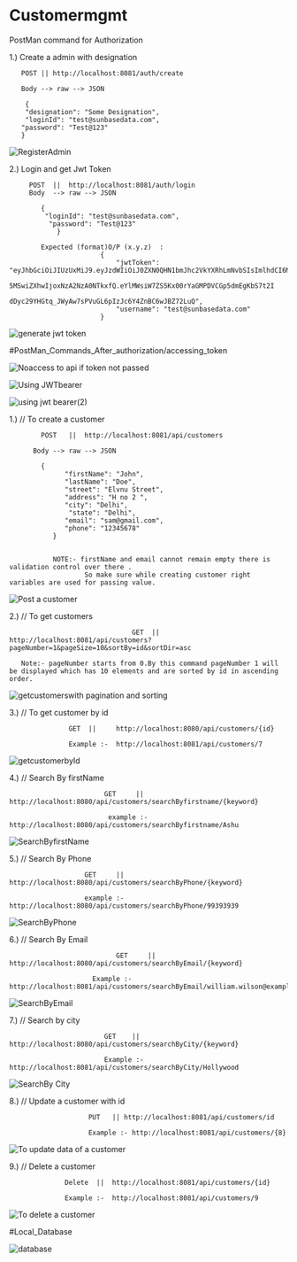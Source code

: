 # Customermgmt

PostMan command for Authorization
 
1.) Create a admin with designation





       POST || http://localhost:8081/auth/create

       Body --> raw --> JSON

        {
        "designation": "Some Designation",
        "loginId": "test@sunbasedata.com",
       "password": "Test@123"
       }



![RegisterAdmin](https://github.com/sharmaakshansh/Customermgmt/assets/121374240/093a5b83-17a8-402e-abb8-6e9858693a96)




2.) Login and get Jwt Token




         POST  ||  http://localhost:8081/auth/login
         Body  --> raw --> JSON

            {
             "loginId": "test@sunbasedata.com",
              "password": "Test@123"
                }

            Expected (format)O/P (x.y.z)  :
                           {
                               "jwtToken": "eyJhbGciOiJIUzUxMiJ9.eyJzdWIiOiJ0ZXN0QHN1bmJhc2VkYXRhLmNvbSIsImlhdCI6MTcwNjY4NjU
                                            5MSwiZXhwIjoxNzA2NzA0NTkxfQ.eYlMWsiW7ZS5Kx00rYaGMPDVCGp5dmEgKbS7t2I
                                            dDyc29YHGtq_JWyAw7sPVuGL6pIzJc6Y4ZnBC6wJBZ72LuQ",
                               "username": "test@sunbasedata.com"
                           }
           

![generate jwt token](https://github.com/sharmaakshansh/Customermgmt/assets/121374240/773ae17c-2373-4454-8523-5989b5521369)




#PostMan_Commands_After_authorization/accessing_token



![Noaccess to api if token not passed](https://github.com/sharmaakshansh/Customermgmt/assets/121374240/70a40331-f206-49ba-8a85-f841e090c997)

![Using JWTbearer](https://github.com/sharmaakshansh/Customermgmt/assets/121374240/97bb4406-1375-4cbc-aab8-d84821c6417c)

![using jwt bearer(2)](https://github.com/sharmaakshansh/Customermgmt/assets/121374240/c7962e39-9deb-4c2a-b195-6a3b3df8883e)

 
 
 1.)  // To create a customer






            POST   ||  http://localhost:8081/api/customers

          Body --> raw --> JSON

            { 
                  "firstName": "John", 
                  "lastName": "Doe",
                  "street": "Elvnu Street",
                  "address": "H no 2 ",
                  "city": "Delhi",
                   "state": "Delhi",
                  "email": "sam@gmail.com",
                  "phone": "12345678"
               }


               NOTE:- firstName and email cannot remain empty there is validation control over there .
                       So make sure while creating customer right variables are used for passing value.




![Post a customer](https://github.com/sharmaakshansh/Customermgmt/assets/121374240/91e0be2b-cd17-4d6b-8d52-fdc8504170ce)



2.) // To get customers







                                   GET  || http://localhost:8081/api/customers?pageNumber=1&pageSize=10&sortBy=id&sortDir=asc

       Note:- pageNumber starts from 0.By this command pageNumber 1 will be displayed which has 10 elements and are sorted by id in ascending order.



![getcustomerswith pagination and sorting](https://github.com/sharmaakshansh/Customermgmt/assets/121374240/34c04273-aa62-4dfa-aecc-6c626e22e889)





3.) // To get customer by id 







                   GET  ||     http://localhost:8080/api/customers/{id}

                   Example :-  http://localhost:8081/api/customers/7



![getcustomerbyId](https://github.com/sharmaakshansh/Customermgmt/assets/121374240/2b85c0bd-e067-4cd2-8bb2-b9731a9f4dc4)







4.) // Search By firstName






                            GET     || http://localhost:8080/api/customers/searchByfirstname/{keyword}

                             example :- http://localhost:8080/api/customers/searchByfirstname/Ashu


![SearchByfirstName](https://github.com/sharmaakshansh/Customermgmt/assets/121374240/c7d378e7-ba14-431b-82bc-f4092a050fff)




5.) // Search By Phone





                       GET     || http://localhost:8080/api/customers/searchByPhone/{keyword}

                       example :- http://localhost:8080/api/customers/searchByPhone/99393939

![SearchByPhone](https://github.com/sharmaakshansh/Customermgmt/assets/121374240/9d906f12-b189-404b-8344-ef2353dc0852)




6.) // Search By Email


                               GET     || http://localhost:8080/api/customers/searchByEmail/{keyword}

                         Example :- http://localhost:8081/api/customers/searchByEmail/william.wilson@example.com


![SearchByEmail](https://github.com/sharmaakshansh/Customermgmt/assets/121374240/ebb4260b-9612-40ff-8efb-ba921cdf5b1c)





7.) // Search by city






                            GET    ||  http://localhost:8080/api/customers/searchByCity/{keyword}

                            Example :- http://localhost:8081/api/customers/searchByCity/Hollywood



![SearchBy City](https://github.com/sharmaakshansh/Customermgmt/assets/121374240/bcca0103-fd08-4cb5-82da-7e052c3d9054)





8.) // Update a customer with id 





                        PUT   || http://localhost:8081/api/customers/id

                        Example :- http://localhost:8081/api/customers/{8} 

![To update data of a customer](https://github.com/sharmaakshansh/Customermgmt/assets/121374240/828bfabd-34ee-48f6-847d-1cf5e8d52d8a)







9.) // Delete a customer



                  Delete  ||  http://localhost:8081/api/customers/{id}

                  Example :-  http://localhost:8081/api/customers/9


![To delete a customer](https://github.com/sharmaakshansh/Customermgmt/assets/121374240/302a72b9-f3d1-4b0c-ae82-35a5f98b4446)

#Local_Database

![database](https://github.com/sharmaakshansh/Customermgmt/assets/121374240/2749af4a-4dc4-4bb3-86c2-0966dca9b892)


